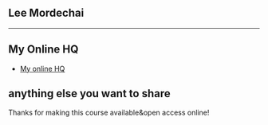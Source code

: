 ## Lee Mordechai
-----

## My Online HQ

+ [My online HQ](https://github.com/leemordechai/my-notebook)

## anything else you want to share
Thanks for making this course available&open access online!
